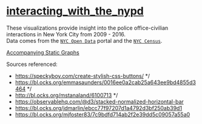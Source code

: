 # [interacting_with_the_nypd](https://natashamathur.github.io/interacting_with_stop_and_frisk/)

These visualizations provide insight into the police office-civilian interactions in New York City from 2009 - 2016.  
Data comes from the [`NYC Open Data`](https://opendata.cityofnewyork.us/) portal and the [`NYC Census`](https://www1.nyc.gov/assets/planning/download/pdf/data-maps/nyc-population/census2010/pgrhc.pdf).

[Accompanying Static Graphs](https://natashamathur.github.io/nypd_activity_visualized/)

Sources referenced:
* https://speckyboy.com/create-stylish-css-buttons/ */
* https://bl.ocks.org/emmasaunders/0016ee0a2cab25a643ee9bd4855d3464 */
* http://bl.ocks.org/mstanaland/6100713 */
* https://observablehq.com/@d3/stacked-normalized-horizontal-bar
* https://bl.ocks.org/jdmarlin/ebcc77f97207d1a4792d3bf250ab39d1
* https://bl.ocks.org/mjfoster83/7c9bdfd714ab2f2e39dd5c09057a55a0

